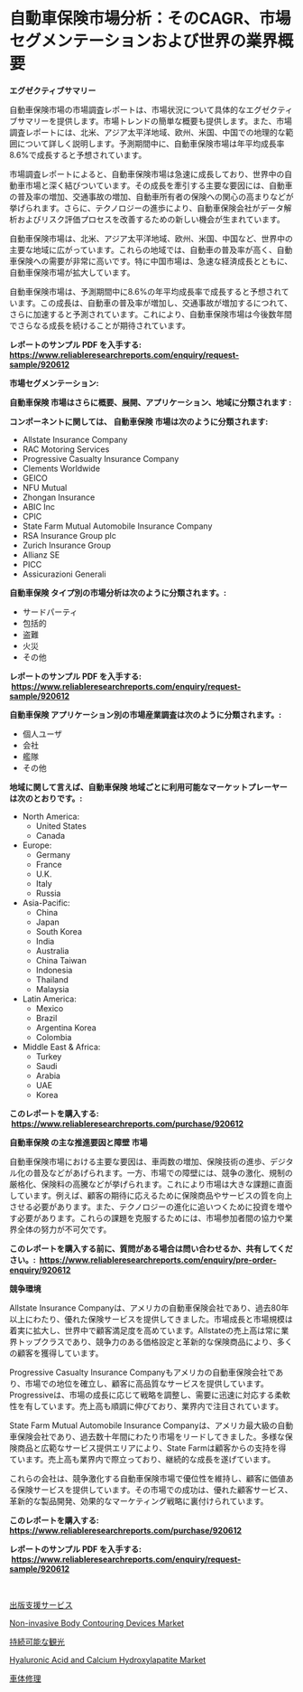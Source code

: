 <p><h1>自動車保険市場分析：そのCAGR、市場セグメンテーションおよび世界の業界概要</h1></p><p><strong>エグゼクティブサマリー</strong></p>
<p><p>自動車保険市場の市場調査レポートは、市場状況について具体的なエグゼクティブサマリーを提供します。市場トレンドの簡単な概要も提供します。また、市場調査レポートには、北米、アジア太平洋地域、欧州、米国、中国での地理的な範囲について詳しく説明します。予測期間中に、自動車保険市場は年平均成長率8.6%で成長すると予想されています。</p><p>市場調査レポートによると、自動車保険市場は急速に成長しており、世界中の自動車市場と深く結びついています。その成長を牽引する主要な要因には、自動車の普及率の増加、交通事故の増加、自動車所有者の保険への関心の高まりなどが挙げられます。さらに、テクノロジーの進歩により、自動車保険会社がデータ解析およびリスク評価プロセスを改善するための新しい機会が生まれています。</p><p>自動車保険市場は、北米、アジア太平洋地域、欧州、米国、中国など、世界中の主要な地域に広がっています。これらの地域では、自動車の普及率が高く、自動車保険への需要が非常に高いです。特に中国市場は、急速な経済成長とともに、自動車保険市場が拡大しています。</p><p>自動車保険市場は、予測期間中に8.6%の年平均成長率で成長すると予想されています。この成長は、自動車の普及率が増加し、交通事故が増加するにつれて、さらに加速すると予測されています。これにより、自動車保険市場は今後数年間でさらなる成長を続けることが期待されています。</p></p>
<p><strong>レポートのサンプル PDF を入手する: <a href="https://www.reliableresearchreports.com/enquiry/request-sample/920612">https://www.reliableresearchreports.com/enquiry/request-sample/920612</a></strong></p>
<p><strong>市場セグメンテーション:</strong></p>
<p><strong> 自動車保険 市場はさらに概要、展開、アプリケーション、地域に分類されます :</strong></p>
<p><strong>コンポーネントに関しては、 自動車保険 市場は次のように分類されます: &nbsp;</strong></p>
<p><ul><li>Allstate Insurance Company</li><li>RAC Motoring Services</li><li>Progressive Casualty Insurance Company</li><li>Clements Worldwide</li><li>GEICO</li><li>NFU Mutual</li><li>Zhongan Insurance</li><li>ABIC Inc</li><li>CPIC</li><li>State Farm Mutual Automobile Insurance Company</li><li>RSA Insurance Group plc</li><li>Zurich Insurance Group</li><li>Allianz SE</li><li>PICC</li><li>Assicurazioni Generali</li></ul></p>
<p><strong> 自動車保険 タイプ別の市場分析は次のように分類されます。:</strong></p>
<p><ul><li>サードパーティ</li><li>包括的</li><li>盗難</li><li>火災</li><li>その他</li></ul></p>
<p><strong>レポートのサンプル PDF を入手する: &nbsp;<a href="https://www.reliableresearchreports.com/enquiry/request-sample/920612">https://www.reliableresearchreports.com/enquiry/request-sample/920612</a></strong></p>
<p><strong> 自動車保険 アプリケーション別の市場産業調査は次のように分類されます。:</strong></p>
<p><ul><li>個人ユーザ</li><li>会社</li><li>艦隊</li><li>その他</li></ul></p>
<p><strong>地域に関して言えば、自動車保険 地域ごとに利用可能なマーケットプレーヤーは次のとおりです。:</strong></p>
<p><ul>
    <li>
        North America:
        <ul>
            <li>United States</li>
            <li>Canada</li>
        </ul>
    </li>
    <li>
        Europe:
        <ul>
            <li>Germany</li>
            <li>France</li>
            <li>U.K.</li>
            <li>Italy</li>
            <li>Russia</li>
        </ul>
    </li>
    <li>
        Asia-Pacific:
        <ul>
            <li>China</li>
            <li>Japan</li>
            <li>South Korea</li>
            <li>India</li>
            <li>Australia</li>
            <li>China Taiwan</li>
            <li>Indonesia</li>
            <li>Thailand</li>
            <li>Malaysia</li>
        </ul>
    </li>
    <li>
        Latin America:
        <ul>
            <li>Mexico</li>
            <li>Brazil</li>
            <li>Argentina Korea</li>
            <li>Colombia</li>
        </ul>
    </li>
    <li>
        Middle East & Africa:
        <ul>
            <li>Turkey</li>
            <li>Saudi</li>
            <li>Arabia</li>
            <li>UAE</li>
            <li>Korea</li>
        </ul>
    </li>
    </ul></p>
<p><strong>このレポートを購入する: &nbsp;<a href="https://www.reliableresearchreports.com/purchase/920612">https://www.reliableresearchreports.com/purchase/920612</a></strong></p>
<p><strong>自動車保険 の主な推進要因と障壁 市場</strong></p>
<p><p>自動車保険市場における主要な要因は、車両数の増加、保険技術の進歩、デジタル化の普及などがあげられます。一方、市場での障壁には、競争の激化、規制の厳格化、保険料の高騰などが挙げられます。これにより市場は大きな課題に直面しています。例えば、顧客の期待に応えるために保険商品やサービスの質を向上させる必要があります。また、テクノロジーの進化に追いつくために投資を増やす必要があります。これらの課題を克服するためには、市場参加者間の協力や業界全体の努力が不可欠です。</p></p>
<p><strong>このレポートを購入する前に、質問がある場合は問い合わせるか、共有してください。:&nbsp; <a href="https://www.reliableresearchreports.com/enquiry/pre-order-enquiry/920612">https://www.reliableresearchreports.com/enquiry/pre-order-enquiry/920612</a></strong></p>
<p><strong>競争環境</strong></p>
<p><p>Allstate Insurance Companyは、アメリカの自動車保険会社であり、過去80年以上にわたり、優れた保険サービスを提供してきました。市場成長と市場規模は着実に拡大し、世界中で顧客満足度を高めています。Allstateの売上高は常に業界トップクラスであり、競争力のある価格設定と革新的な保険商品により、多くの顧客を獲得しています。</p><p>Progressive Casualty Insurance Companyもアメリカの自動車保険会社であり、市場での地位を確立し、顧客に高品質なサービスを提供しています。Progressiveは、市場の成長に応じて戦略を調整し、需要に迅速に対応する柔軟性を有しています。売上高も順調に伸びており、業界内で注目されています。</p><p>State Farm Mutual Automobile Insurance Companyは、アメリカ最大級の自動車保険会社であり、過去数十年間にわたり市場をリードしてきました。多様な保険商品と広範なサービス提供エリアにより、State Farmは顧客からの支持を得ています。売上高も業界内で際立っており、継続的な成長を遂げています。</p><p>これらの会社は、競争激化する自動車保険市場で優位性を維持し、顧客に価値ある保険サービスを提供しています。その市場での成功は、優れた顧客サービス、革新的な製品開発、効果的なマーケティング戦略に裏付けられています。</p></p>
<p><strong>このレポートを購入する: &nbsp; <a href="https://www.reliableresearchreports.com/purchase/920612">https://www.reliableresearchreports.com/purchase/920612</a></strong></p>
<p><strong>レポートのサンプル PDF を入手する: &nbsp;<a href="https://www.reliableresearchreports.com/enquiry/request-sample/920612">https://www.reliableresearchreports.com/enquiry/request-sample/920612</a></strong><strong></strong></p>
<p>&nbsp;</p>
<p><p><a href="https://github.com/joaejkdzgyljvo6/Market-Research-Report-List-1/blob/main/5992168183186.md">出版支援サービス</a></p><p><a href="https://github.com/bobicer/Market-Research-Report-List-2/blob/main/non-invasive-body-contouring-devices-market.md">Non-invasive Body Contouring Devices Market</a></p><p><a href="https://github.com/ppmazlotr77499/Market-Research-Report-List-1/blob/main/7403100183185.md">持続可能な観光</a></p><p><a href="https://github.com/globismark/Market-Research-Report-List-2/blob/main/hyaluronic-acid-and-calcium-hydroxylapatite-market.md">Hyaluronic Acid and Calcium Hydroxylapatite Market</a></p><p><a href="https://github.com/ppmazlotr77499/Market-Research-Report-List-1/blob/main/5285952183187.md">車体修理</a></p></p>